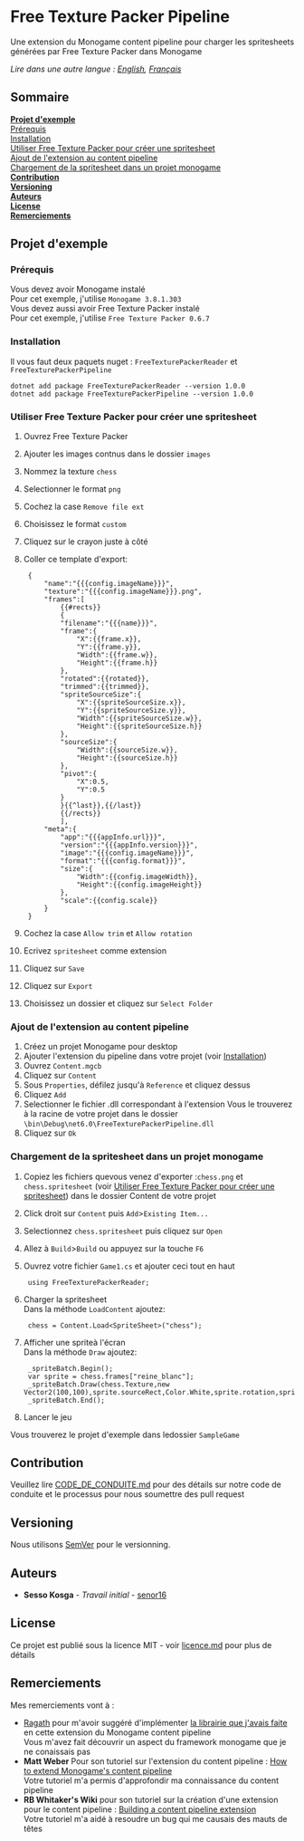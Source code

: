 # Free Texture Packer Pipeline

Une extension du Monogame content pipeline pour charger les spritesheets générées par Free Texture Packer dans Monogame

*Lire dans une autre langue : [English](Readme.md), [Français](Readme.fr.md)*

## Sommaire
**[Projet d'exemple](#projet-dexemple)**  
[Prérequis](#prérequis)  
[Installation](#installation)  
[Utiliser Free Texture Packer pour créer une spritesheet](#utiliser-free-texture-packer-pour-créer-une-spritesheet)  
[Ajout de l'extension au content pipeline](#ajout-de-lextension-au-content-pipeline)  
[Chargement de la spritesheet dans un projet monogame](#chargement-de-la-spritesheet-dans-un-projet-monogame)  
**[Contribution](#contribution)**  
**[Versioning](#versioning)**  
**[Auteurs](#auteurs)**  
**[License](#license)**  
**[Remerciements](#remerciements)**  

## Projet d'exemple

### Prérequis
Vous devez avoir Monogame instalé   
Pour cet exemple, j'utilise `Monogame 3.8.1.303`  
Vous devez aussi avoir Free Texture Packer instalé  
Pour cet exemple, j'utilise `Free Texture Packer 0.6.7`

### Installation
Il vous faut deux paquets nuget : `FreeTexturePackerReader` et `FreeTexturePackerPipeline`  

    dotnet add package FreeTexturePackerReader --version 1.0.0
    dotnet add package FreeTexturePackerPipeline --version 1.0.0

### Utiliser Free Texture Packer pour créer une spritesheet
1. Ouvrez Free Texture Packer
2. Ajouter les images contnus dans le dossier `images`
3. Nommez la texture `chess`
4. Selectionner le format `png`
5. Cochez la case `Remove file ext`
7. Choisissez le format `custom`
8. Cliquez sur le crayon juste à côté
9. Coller ce template d'export:

        {
            "name":"{{{config.imageName}}}",
            "texture":"{{{config.imageName}}}.png",
            "frames":[
                {{#rects}}
                {
                "filename":"{{{name}}}",
                "frame":{
                    "X":{{frame.x}},
                    "Y":{{frame.y}},
                    "Width":{{frame.w}},
                    "Height":{{frame.h}}
                },
                "rotated":{{rotated}},
                "trimmed":{{trimmed}},
                "spriteSourceSize":{
                    "X":{{spriteSourceSize.x}},
                    "Y":{{spriteSourceSize.y}},
                    "Width":{{spriteSourceSize.w}},
                    "Height":{{spriteSourceSize.h}}
                },
                "sourceSize":{
                    "Width":{{sourceSize.w}},
                    "Height":{{sourceSize.h}}
                },
                "pivot":{
                    "X":0.5,
                    "Y":0.5
                }        
                }{{^last}},{{/last}}
                {{/rects}}
                ],
            "meta":{
                "app":"{{{appInfo.url}}}",
                "version":"{{{appInfo.version}}}",
                "image":"{{{config.imageName}}}",
                "format":"{{{config.format}}}",
                "size":{
                    "Width":{{config.imageWidth}},
                    "Height":{{config.imageHeight}}
                },
                "scale":{{config.scale}}
            }
        }
10. Cochez la case `Allow trim` et `Allow rotation`
11. Ecrivez `spritesheet` comme extension
12. Cliquez sur  `Save`
13. Cliquez sur `Export`
14. Choisissez un dossier et cliquez sur `Select Folder`

### Ajout de l'extension au content pipeline
1. Créez un projet Monogame pour desktop
2. Ajouter l'extension du pipeline dans votre projet (voir [Installation](#installation))
3. Ouvrez `Content.mgcb`
4. Cliquez sur `Content`
5. Sous `Properties`, défilez jusqu'à `Reference` et cliquez dessus
6. Cliquez `Add`
7. Selectionner le fichier .dll correspondant à l'extension
    Vous le trouverez à la racine de votre projet dans le dossier `\bin\Debug\net6.0\FreeTexturePackerPipeline.dll`
8. Cliquez sur `Ok`

### Chargement de la spritesheet dans un projet monogame
1. Copiez les fichiers quevous venez d'exporter :`chess.png` et `chess.spritesheet` (voir [Utiliser Free Texture Packer pour créer une spritesheet](#utiliser-free-texture-packer-pour-créer-une-spritesheet)) dans le dossier Content de votre projet
2. Click droit sur `Content` puis `Add`>`Existing Item...` 
3. Selectionnez `chess.spritesheet` puis cliquez sur `Open`
4. Allez à `Build`>`Build` ou appuyez sur la touche `F6`
5. Ouvrez votre fichier `Game1.cs` et ajouter ceci tout en haut 

        using FreeTexturePackerReader;
6. Charger la spritesheet  
    Dans la méthode `LoadContent` ajoutez: 

        chess = Content.Load<SpriteSheet>("chess");
7. Afficher une spriteà l'écran  
    Dans la méthode `Draw` ajoutez:   

        _spriteBatch.Begin();
        var sprite = chess.frames["reine_blanc"];
        _spriteBatch.Draw(chess.Texture,new Vector2(100,100),sprite.sourceRect,Color.White,sprite.rotation,sprite.origin,1,SpriteEffects.None,1);
        _spriteBatch.End();
8. Lancer le jeu

Vous trouverez le projet d'exemple dans ledossier `SampleGame`  

## Contribution

Veuillez lire [CODE_DE_CONDUITE.md](CODE_DE_CONDUITE.md) pour des détails sur notre code de conduite et le processus pour nous soumettre des pull request

## Versioning

Nous utilisons [SemVer](http://semver.org/) pour le versionning.

## Auteurs

* **Sesso Kosga** - *Travail  initial* - [senor16](https://github.com/senor16)

## License

Ce projet est publié sous la licence MIT - voir [licence.md](licence.md) pour plus de détails

## Remerciements

Mes remerciements vont à :
* [Ragath](https://github.com/Ragath) pour m'avoir suggéré d'implémenter [la librairie que j'avais faite](https://github.com/senor16/Free-Texture-Packer-Loader) en cette extension du Monogame content pipeline  
    Vous m'avez fait découvrir un aspect du framework monogame que je ne conaissais pas
* **Matt Weber** Pour son tutoriel sur l'extension du content pipeline :  [How to extend Monogame's content pipeline](https://badecho.com/index.php/2022/08/17/extending-pipeline/)  
    Votre tutoriel m'a permis d'approfondir ma connaissance du content pipeline
* **RB Whitaker's Wiki** pour son tutoriel sur la création d'une extension pour le content pipeline :  [Building a content pipeline extension](https://rbwhitaker.com/tutorials/xna/content-pipeline/extending/part-1/)  
    Votre tutoriel m'a aidé à resoudre un bug qui me causais des mauts de têtes
